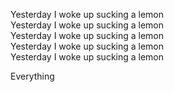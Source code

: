 Yesterday I woke up sucking a lemon  
Yesterday I woke up sucking a lemon  
Yesterday I woke up sucking a lemon  
Yesterday I woke up sucking a lemon  
Yesterday I woke up sucking a lemon  


Everything